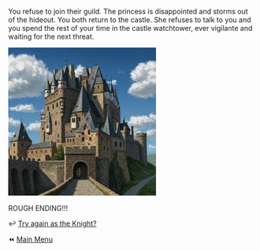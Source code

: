 You refuse to join their guild.  The princess is disappointed and storms out of the hideout.  You both return to the castle.  She refuses to talk to you and you spend the rest of your time in the castle watchtower, ever vigilante and waiting for the next threat.

![Castle](./img/castle_pathsm.jpg)

ROUGH ENDING!!!

:leftwards_arrow_with_hook: [Try again as the Knight?](KnightStart.md)

:rewind: [Main Menu](../_main-menu.md)